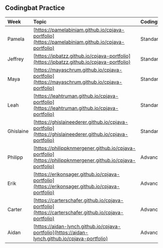 
## Codingbat Practice

| Week | Topic | Codingbat
| :--- | :--- | :--- |
| Pamela | [https://pamelabiniam.github.io/cpjava-portfolio](https://pamelabiniam.github.io/cpjava-portfolio) | Standard
| Jeffrey | [https://jpbatzz.github.io/cpjava-portfolio](https://jpbatzz.github.io/cpjava-portfolio) | Standard
| Maya | [https://mayaschrum.github.io/cpjava-portfolio](https://mayaschrum.github.io/cpjava-portfolio) | Standard
| Leah | [https://leahtruman.github.io/cpjava-portfolio](https://leahtruman.github.io/cpjava-portfolio) | Standard
| Ghislaine | [https://ghislaineederer.github.io/cpjava-portfolio](https://ghislaineederer.github.io/cpjava-portfolio) | Standard
| Philipp | [https://philippknmergener.github.io/cpjava-portfolio](https://philippknmergener.github.io/cpjava-portfolio) | Advanced
| Erik | [https://erikonsager.github.io/cpjava-portfolio](https://erikonsager.github.io/cpjava-portfolio) | Advanced
| Carter | [https://carterschafer.github.io/cpjava-portfolio](https://carterschafer.github.io/cpjava-portfolio) | Advanced
| Aidan | [https://aidan-lynch.github.io/cpjava-portfolio](https://aidan-lynch.github.io/cpjava-portfolio) | Advanced